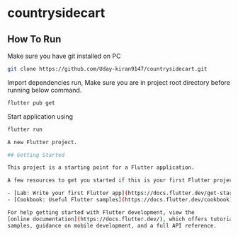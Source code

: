 # countrysidecart

## How To Run
Make sure you have git installed on PC

```bash
git clone https://github.com/Uday-kiran9147/countrysidecart.git
```
Import dependencies run, Make sure you are in project root directory before running below command.
```bash 
flutter pub get
```
Start application using 
```bash 
flutter run

A new Flutter project.

## Getting Started

This project is a starting point for a Flutter application.

A few resources to get you started if this is your first Flutter project:

- [Lab: Write your first Flutter app](https://docs.flutter.dev/get-started/codelab)
- [Cookbook: Useful Flutter samples](https://docs.flutter.dev/cookbook)

For help getting started with Flutter development, view the
[online documentation](https://docs.flutter.dev/), which offers tutorials,
samples, guidance on mobile development, and a full API reference.
